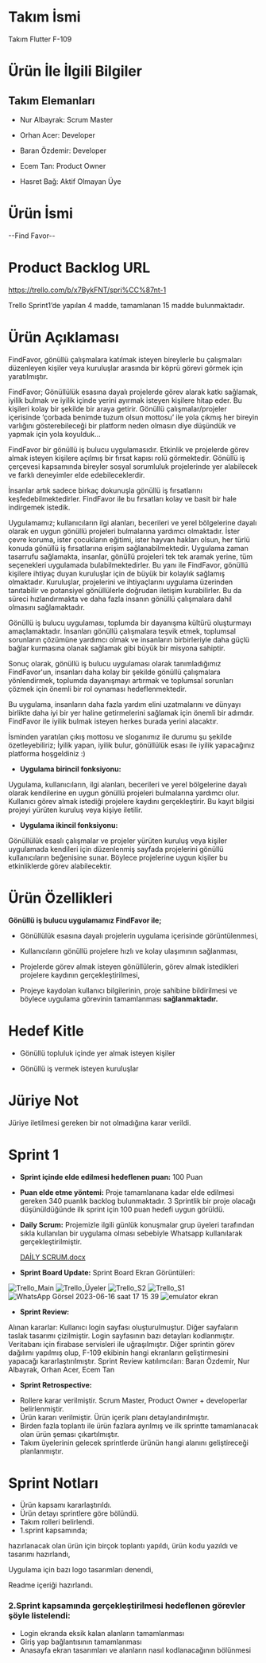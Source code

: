 # Takım İsmi

Takım Flutter F-109 

# Ürün İle İlgili Bilgiler

## Takım Elemanları

+ Nur Albayrak: Scrum Master

+ Orhan Acer: Developer

+ Baran Özdemir: Developer

+ Ecem Tan: Product Owner

+ Hasret Bağ: Aktif Olmayan Üye

# Ürün İsmi

--Find Favor--

# Product Backlog URL

https://trello.com/b/x7BykFNT/spri%CC%87nt-1

Trello Sprint1’de yapılan 4 madde, tamamlanan 15 madde bulunmaktadır.

# Ürün Açıklaması

FindFavor, gönüllü çalışmalara katılmak isteyen bireylerle bu çalışmaları düzenleyen kişiler veya kuruluşlar arasında bir köprü görevi görmek için yaratılmıştır. 

FindFavor; Gönüllülük esasına dayalı projelerde görev alarak katkı sağlamak, iyilik bulmak ve iyilik içinde yerini ayırmak isteyen kişilere hitap eder. Bu kişileri kolay bir şekilde bir araya getirir. Gönüllü çalışmalar/projeler içerisinde ‘çorbada benimde tuzum olsun mottosu’ ile yola çıkmış her bireyin varlığını gösterebileceği bir platform neden olmasın diye düşündük ve yapmak için yola koyulduk…

FindFavor bir gönüllü iş bulucu uygulamasıdır. Etkinlik ve projelerde görev almak isteyen kişilere açılmış bir fırsat kapısı rolü görmektedir. Gönüllü iş çerçevesi kapsamında bireyler sosyal sorumluluk projelerinde yer alabilecek ve farklı deneyimler elde edebileceklerdir. 

İnsanlar artık sadece birkaç dokunuşla gönüllü iş fırsatlarını keşfedebilmektedirler. FindFavor ile bu fırsatları kolay ve basit bir hale indirgemek istedik.

Uygulamamız; kullanıcıların ilgi alanları, becerileri ve yerel bölgelerine dayalı olarak en uygun gönüllü projeleri bulmalarına yardımcı olmaktadır. İster çevre koruma, ister çocukların eğitimi, ister hayvan hakları olsun, her türlü konuda gönüllü iş fırsatlarına erişim sağlanabilmektedir. Uygulama zaman tasarrufu sağlamakta, insanlar, gönüllü projeleri tek tek aramak yerine, tüm seçenekleri uygulamada bulabilmektedirler. Bu yanı ile FindFavor, gönüllü kişilere ihtiyaç duyan kuruluşlar için de büyük bir kolaylık sağlamış olmaktadır. Kuruluşlar, projelerini ve ihtiyaçlarını uygulama üzerinden tanıtabilir ve potansiyel gönüllülerle doğrudan iletişim kurabilirler. Bu da süreci hızlandırmakta ve daha fazla insanın gönüllü çalışmalara dahil olmasını sağlamaktadır. 

Gönüllü iş bulucu uygulaması, toplumda bir dayanışma kültürü oluşturmayı amaçlamaktadır. İnsanları gönüllü çalışmalara teşvik etmek, toplumsal sorunların çözümüne yardımcı olmak ve insanların birbirleriyle daha güçlü bağlar kurmasına olanak sağlamak gibi büyük bir misyona sahiptir. 

Sonuç olarak, gönüllü iş bulucu uygulaması olarak tanımladığımız FindFavor'un, insanları daha kolay bir şekilde gönüllü çalışmalara yönlendirmek, toplumda dayanışmayı artırmak ve toplumsal sorunları çözmek için önemli bir rol oynaması hedeflenmektedir.

 Bu uygulama, insanların daha fazla yardım elini uzatmalarını ve dünyayı birlikte daha iyi bir yer haline getirmelerini sağlamak için önemli bir adımdır. FindFavor ile iyilik bulmak isteyen herkes burada yerini alacaktır. 

İsminden yaratılan çıkış mottosu ve sloganımız ile durumu şu şekilde özetleyebiliriz; İyilik yapan, iyilik bulur, gönüllülük esası ile iyilik yapacağınız platforma hoşgeldiniz :) 


+ **Uygulama birincil fonksiyonu:**
  
Uygulama, kullanıcıların, ilgi alanları, becerileri ve yerel bölgelerine dayalı olarak kendilerine en uygun gönüllü projeleri bulmalarına yardımcı olur. Kullanıcı görev almak istediği projelere kaydını gerçekleştirir. Bu kayıt bilgisi projeyi yürüten kuruluş veya kişiye iletilir. 


+ **Uygulama ikincil fonksiyonu:**

Gönüllülük esaslı çalışmalar ve projeler yürüten kuruluş veya kişiler uygulamada kendileri için düzenlenmiş sayfada projelerini gönüllü kullanıcıların beğenisine sunar. Böylece projelerine uygun kişiler bu etkinliklerde görev alabilecektir.

# Ürün Özellikleri

**Gönüllü iş bulucu uygulamamız FindFavor ile;**
+ Gönüllülük esasına dayalı projelerin uygulama içerisinde görüntülenmesi,

+ Kullanıcıların gönüllü projelere hızlı ve kolay ulaşımının sağlanması,

+ Projelerde görev almak isteyen gönüllülerin, görev almak istedikleri projelere kaydının gerçekleştirilmesi,

+ Projeye kaydolan kullanıcı bilgilerinin, proje sahibine bildirilmesi ve böylece uygulama görevinin tamamlanması **sağlanmaktadır.**

# Hedef Kitle

+ Gönüllü topluluk içinde yer almak isteyen kişiler

+ Gönüllü iş vermek isteyen kuruluşlar

# Jüriye Not
Jüriye iletilmesi gereken bir not olmadığına karar verildi.
# Sprint 1

+ **Sprint içinde elde edilmesi hedeflenen puan:** 100 Puan

+ **Puan elde etme yöntemi:** Proje tamamlanana kadar elde edilmesi gereken 340 puanlık backlog bulunmaktadır. 3 Sprintlik bir proje olacağı düşünüldüğünde ilk sprint için 100 puan hedefi uygun görüldü.

+ **Daily Scrum:** Projemizle ilgili günlük konuşmalar grup üyeleri tarafından sıkla kullanılan bir uygulama olması sebebiyle Whatsapp kullanılarak gerçekleştirilmiştir.
  
  [DAİLY SCRUM.docx](https://github.com/GrupF-109/GrupF-109/files/11782767/DAILY.SCRUM.docx)


+ **Sprint Board Update:** Sprint Board Ekran Görüntüleri:

![Trello_Main](https://github.com/GrupF-109/GrupF-109/assets/136235551/fa0d53a1-1bb8-4c65-a222-f97baba876bb)
![Trello_Üyeler](https://github.com/GrupF-109/GrupF-109/assets/136235551/e0522ace-98fc-4928-b3be-15c3e9303539)
![Trello_S2](https://github.com/GrupF-109/GrupF-109/assets/136235551/e1bbda91-ce49-432b-9262-9d8620893673)
![Trello_S1](https://github.com/GrupF-109/GrupF-109/assets/136235551/c2e09e7c-c981-4962-88bb-ea5c50db383d)
![WhatsApp Görsel 2023-06-16 saat 17 15 39](https://github.com/GrupF-109/GrupF-109/assets/136235551/f593dc04-34d8-449f-bda9-e946885b2443)
![emulator ekran](https://github.com/GrupF-109/GrupF-109/assets/136235551/ccfdde34-ece0-4c15-b493-cc736612162e)

+ **Sprint Review:**

Alınan kararlar: Kullanıcı login sayfası oluşturulmuştur. Diğer sayfaların taslak tasarımı çizilmiştir. Login sayfasının bazı detayları kodlanmıştır. Veritabanı için firabase servisleri ile uğraşılmıştır. Diğer sprintin görev dağılımı yapılmış olup, F-109 ekibinin hangi ekranların geliştirmesini yapacağı kararlaştırılmıştır. Sprint Review katılımcıları: Baran Özdemir, Nur Albayrak, Orhan Acer, Ecem Tan

+ **Sprint Retrospective:**
  
- Rollere karar verilmiştir. Scrum Master, Product Owner + developerlar belirlenmiştir.
- Ürün kararı verilmiştir. Ürün içerik planı detaylandırılmıştır.
-	Birden fazla toplantı ile ürün fazlara ayrılmış ve ilk sprintte tamamlanacak olan ürün şeması çıkartılmıştır.
-	Takım üyelerinin gelecek sprintlerde ürünün hangi alanını geliştireceği planlanmıştır.

# Sprint Notları

+ Ürün kapsamı kararlaştırıldı.
+ Ürün detayı sprintlere göre bölündü.
+ Takım rolleri belirlendi.
+ 1.sprint kapsamında;
  
hazırlanacak olan ürün için birçok toplantı yapıldı,
ürün kodu yazıldı ve tasarımı hazırlandı,

Uygulama için bazı logo tasarımları denendi,

Readme içeriği hazırlandı.

### 2.Sprint kapsamında gerçekleştirilmesi hedeflenen görevler şöyle listelendi:
 - Login ekranda eksik kalan alanların tamamlanması 
 - Giriş yap bağlantısının tamamlanması
 - Anasayfa ekran tasarımları ve alanların nasıl kodlanacağının bölünmesi 


